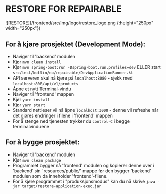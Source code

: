 # RESTORE FOR REPAIRABLE
![RESTORE](/frontend/src/img/logo/restore_logo.png {:height="250px" width="250px"})

## For å kjøre prosjektet (Development Mode):
* Naviger til 'backend' modulen
* Kjør `mvn clean install`
* Kjør `mvn spring-boot:run -Dspring-boot.run.profiles=dev` ELLER start `src/test/kotlin/no/repairable/DevApplicationRunner.kt`
* API serveren skal nå kjøre på `localhost:8080` - sjekk med `localhost:808/api/v1/products`
* Åpne et nytt Terminal-vindu
* Naviger til 'frontend' mappen
* Kjør `yarn install`
* Kjør `yarn start`
* Standard nettleser vil nå åpne `localhost:3000` - denne vil refreshe når det gjøres endringer i filene i 'frontend' mappen
* For å stenge ned tjenesten trykker du `control-C` i begge terminalvinduene

## For å bygge prosjektet:
* Naviger til 'backend' modulen
* Kjør `mvn clean package`
* Programmet bygger nå 'frontend' modulen og kopierer denne over i 'backend' sin 'resources/public/' mappe før den bygger 'backend' modulen som da inneholder 'frontend'-filene.
* For å kjøre programmet i "produksjonsmodus" kan du nå skrive `java -jar target/restore-application-exec.jar`
